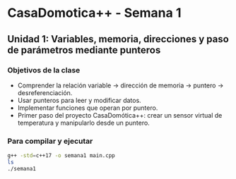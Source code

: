 # CasaDomotica++ - Semana 1

## Unidad 1: Variables, memoria, direcciones y paso de parámetros mediante punteros

### Objetivos de la clase

* Comprender la relación variable → dirección de memoria → puntero → desreferenciación.
* Usar punteros para leer y modificar datos.
* Implementar funciones que operan por puntero.
* Primer paso del proyecto CasaDomótica++: crear un sensor virtual de temperatura y manipularlo desde un puntero.


### Para compilar y ejecutar
```bash
g++ -std=c++17 -o semana1 main.cpp
ls
./semana1
```
